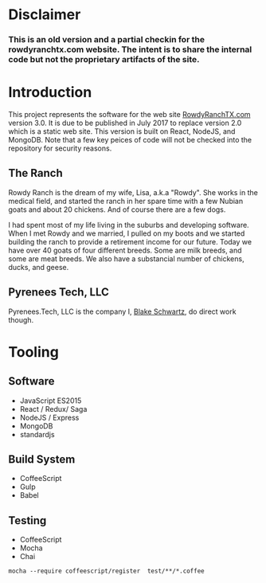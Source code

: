 # Disclaimer

### This is an old version and a partial checkin for the rowdyranchtx.com website. The intent is to share the internal code but not the proprietary artifacts of the site. 

# Introduction

This project represents the software for the web site [RowdyRanchTX.com](rowdyranchtx.com) version 3.0. It is due to be published in July 2017 to replace version 2.0 which is a static web site. This version is built on React, NodeJS, and MongoDB. Note that a few key peices of code will not be checked into the repository for security reasons.

## The Ranch

Rowdy Ranch is the dream of my wife, Lisa, a.k.a "Rowdy". She works in the medical field, and started the ranch in her spare time with a few Nubian goats and about 20 chickens. And of course there are a few dogs.

I had spent most of my life living in the suburbs and developing software. When I met Rowdy and we married, I pulled on my boots and we started building the ranch to provide a retirement income for our future. Today we have over 40 goats of four different breeds. Some are milk breeds, and some are meat breeds. We also have a substancial number of chickens, ducks, and geese.

## Pyrenees Tech, LLC

Pyrenees.Tech, LLC is the company I, [Blake Schwartz](jbschwartz.com), do direct work though. 

# Tooling

## Software

* JavaScript ES2015
* React / Redux/ Saga
* NodeJS / Express
* MongoDB
* standardjs

## Build System

* CoffeeScript
* Gulp
* Babel

## Testing

* CoffeeScript
* Mocha
* Chai

```
mocha --require coffeescript/register  test/**/*.coffee
```

